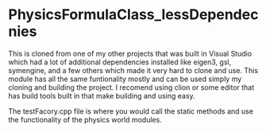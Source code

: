 # PhysicsFormulaClass_lessDependecnies
This is cloned from one of my other projects that was built in Visual Studio which had a lot of additional dependencies installed like eigen3, gsl, symengine, and a
few others which made it  very hard to clone and use. This module has all the same funtionality mostly and can be used simply my cloning and building the project. 
I recomend using  clion or some editor that has build  tools built in that make building and using easy. 

The testFacory.cpp file is where you would call the static methods and use  the functionality of the physics world modules.

